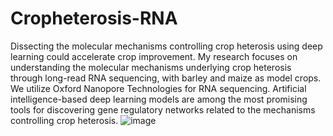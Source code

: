 # Cropheterosis-RNA
Dissecting the molecular mechanisms controlling crop heterosis using deep learning could accelerate crop improvement. My research focuses on understanding the molecular mechanisms underlying crop heterosis through long-read RNA sequencing, with barley and maize as model crops. We utilize Oxford Nanopore Technologies for RNA sequencing. Artificial intelligence-based deep learning models are among the most promising tools for discovering gene regulatory networks related to the mechanisms controlling crop heterosis.
![image](https://github.com/user-attachments/assets/5b905259-007d-47e8-91f3-eae1a6865e65)




